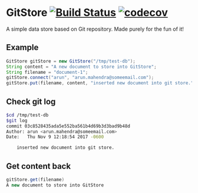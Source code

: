 # GitStore [![Build Status](https://travis-ci.org/arun1729/gitstore.svg?branch=master)](https://travis-ci.org/arun1729/gitstore) [![codecov](https://codecov.io/gh/arun1729/gitstore/branch/master/graph/badge.svg)](https://codecov.io/gh/arun1729/gitstore)

A simple data store based on Git repository. Made purely for the fun of it!

## Example
```java
GitStore gitStore = new GitStore("/tmp/test-db");
String content = "A new document to store into GitStore";
String filename = "document-1";
gitStore.connect("arun", "arun.mahendra@someemail.com");
gitStore.put(filename, content, "inserted new document into git store.");
```

## Check git log
```bash
$cd /tmp/test-db
$git log
commit 03c8528435ada5e552ba561b4d69b3d3bad9b48d
Author: arun <arun.mahendra@someemail.com>
Date:   Thu Nov 9 12:18:54 2017 -0600

    inserted new document into git store.
```
## Get content back
```java
gitStore.get(filename)
A new document to store into GitStore
```
